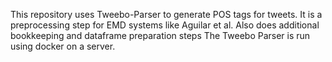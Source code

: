 This repository uses Tweebo-Parser to generate POS tags for tweets. It is a preprocessing step for EMD systems like Aguilar et al.
Also does additional bookkeeping and dataframe preparation steps
The Tweebo Parser is run using docker on a server.